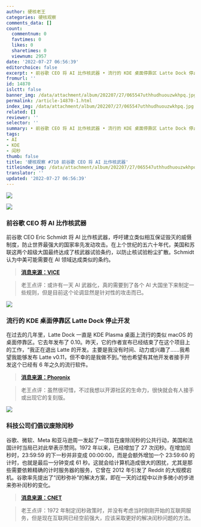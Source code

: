```yaml
---
author: 硬核老王
categories: 硬核观察
comments_data: []
count:
  commentnum: 0
  favtimes: 0
  likes: 0
  sharetimes: 0
  viewnum: 2957
date: '2022-07-27 06:56:39'
editorchoice: false
excerpt: • 前谷歌 CEO 将 AI 比作核武器 • 流行的 KDE 桌面停靠区 Latte Dock 停止开发 • 科技公司们倡议废除闰秒
fromurl: ''
id: 14870
islctt: false
banner_img: /data/attachment/album/202207/27/065547uthhudhuouzwkhpq.jpg
permalink: /article-14870-1.html
index_img: /data/attachment/album/202207/27/065547uthhudhuouzwkhpq.jpg
related: []
reviewer: ''
selector: ''
summary: • 前谷歌 CEO 将 AI 比作核武器 • 流行的 KDE 桌面停靠区 Latte Dock 停止开发 • 科技公司们倡议废除闰秒
tags:
- AI
- KDE
- 闰秒
thumb: false
title: '硬核观察 #710 前谷歌 CEO 将 AI 比作核武器'
titleindex_img: /data/attachment/album/202207/27/065547uthhudhuouzwkhpq.jpg
translator: ''
updated: '2022-07-27 06:56:39'
---
```


![](/data/attachment/album/202207/27/065547uthhudhuouzwkhpq.jpg)


![](/data/attachment/album/202207/27/065555pdhzzd8gdnjxwnlg.jpg)


### 前谷歌 CEO 将 AI 比作核武器


前谷歌 CEO Eric Schmidt 将 AI 比作核武器，呼吁建立类似相互保证毁灭的威慑制度，防止世界最强大的国家率先发动攻击。在上个世纪的五六十年代，美国和苏联这两个超级大国最终达成了核武器试验条约，以防止核试验粉尘扩散。Schmidt 认为中美可能需要在 AI 领域达成类似的条约。



> 
> **[消息来源：VICE](https://www.vice.com/en/article/3adbwy/eric-schmidt-thinks-ai-is-as-powerful-as-nukes)**
> 
> 
> 



> 
> 老王点评：或许有一天 AI 武器化，真的需要到了各个 AI 大国坐下来制定一些规则，但是目前这个论调显然是针对性的攻击而已。
> 
> 
> 


![](/data/attachment/album/202207/27/065603gjm99m9kdmkpfa91.jpg)


### 流行的 KDE 桌面停靠区 Latte Dock 停止开发


在过去的几年里，Latte Dock 一直是 KDE Plasma 桌面上流行的类似 macOS 的桌面停靠区。它去年发布了 0.10。昨天，它的作者宣布已经结束了在这个项目上的工作，“我正在退出 Latte 的开发。主要是我没有时间、动力或兴趣了……我希望我能够发布 Latte v0.11，但不幸的是我做不到。”他也希望有其他开发者接手开发这个已经有 6 年之久的流行软件。



> 
> **[消息来源：Phoronix](https://www.phoronix.com/news/Latte-Dock-Ends)**
> 
> 
> 



> 
> 老王点评：虽然很可惜，不过我想以开源社区的生命力，很快就会有人接手或出现它的复刻版。
> 
> 
> 


![](/data/attachment/album/202207/27/065619cr1i26abyz871ppz.jpg)


### 科技公司们倡议废除闰秒


谷歌、微软、Meta 和亚马逊周一发起了一项旨在废除闰秒的公共行动，美国和法国计时当局已对此举表示赞同。1972 年以来，已经增加了 27 次闰秒。在增加闰秒时，23:59:59 的下一秒并非变成 00:00:00，而是会额外增加一个 23:59:60 的计时，也就是最后一分钟变成 61 秒。这就会给计算机造成很大的困扰，尤其是那些需要依赖精确的计时服务器的服务，它曾在 2012 年引发了 Reddit 的大规模宕机。谷歌率先提出了“闰秒弥补”的解决方案，即在一天的过程中以许多微小的步进来弥补闰秒的变化。



> 
> **[消息来源：CNET](https://www.cnet.com/tech/computing/tech-giants-try-banishing-the-leap-second-to-stop-internet-crashes/)**
> 
> 
> 



> 
> 老王点评：1972 年制定闰秒政策时，并没有考虑当时刚刚开始的互联网服务，但是现在互联网已经空前强大，应该采取更好的解决闰秒问题的方法。
> 
> 
>